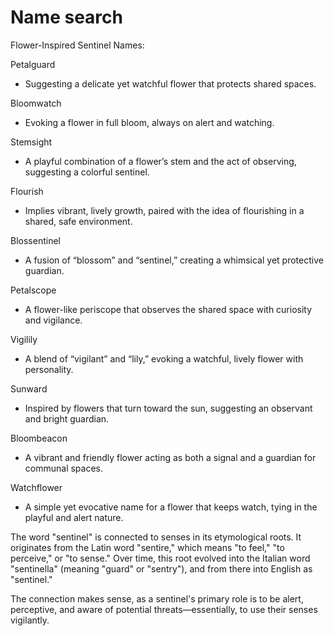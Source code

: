 # Name search
Flower-Inspired Sentinel Names:

Petalguard
- Suggesting a delicate yet watchful flower that protects shared spaces.

Bloomwatch
- Evoking a flower in full bloom, always on alert and watching.

Stemsight
- A playful combination of a flower’s stem and the act of observing, suggesting a colorful sentinel.

Flourish
- Implies vibrant, lively growth, paired with the idea of flourishing in a shared, safe environment.

Blossentinel
- A fusion of “blossom” and “sentinel,” creating a whimsical yet protective guardian.

Petalscope
- A flower-like periscope that observes the shared space with curiosity and vigilance.

Vigilily
- A blend of “vigilant” and “lily,” evoking a watchful, lively flower with personality.

Sunward
- Inspired by flowers that turn toward the sun, suggesting an observant and bright guardian.

Bloombeacon
- A vibrant and friendly flower acting as both a signal and a guardian for communal spaces.

Watchflower
- A simple yet evocative name for a flower that keeps watch, tying in the playful and alert nature.





The word "sentinel" is connected to senses in its etymological roots. It originates from the Latin word "sentire," which means "to feel," "to perceive," or "to sense." Over time, this root evolved into the Italian word "sentinella" (meaning "guard" or "sentry"), and from there into English as "sentinel."

The connection makes sense, as a sentinel's primary role is to be alert, perceptive, and aware of potential threats—essentially, to use their senses vigilantly.

